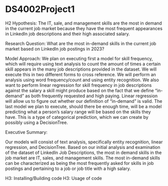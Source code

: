 # DS4002Project1
H2
  Hypothesis: The IT, sale, and management skills are the most in demand in the current job market because they have the most frequent appearances in LinkedIn job descriptions and their high associated salary.

Research Question: What are the most in-demand skills in the current job market based on LinkedIn job postings in 2023? 

Model Approach: We plan on executing first a model for skill frequency, which will require using text analysis to count the amount of times a certain skill appears in the many job descriptions provided in the dataset. We will execute this in two different forms to cross reference. We will perform an analysis using word frequency/count and using entity recognition. We also want to perform linear regression for skill frequency in job descriptions against the salary a skill might produce based on the fact that we define “in-demand” as both frequently requested and high paying. Linear regression will allow us to figure out whether our definition of “in-demand” is valid. The last model we plan to execute, should there be enough time, will be a model predicting what a person’s salary range will be based on the skills they have. This is a type of categorical prediction, which we can create by possibly using a DecisionTree. 

Executive Summary: 

Our models will consist of text analysis, specifically entity recognition, linear regression, and DecisionTree.
Based on our initial analysis and examination of the dataset of LinkedIn Job Descriptions, the most in demand skills in the job market are IT, sales, and management skills.
The most in-demand skills can be characterized as being the most frequently asked for skills in job postings and pertaining to a job or job title with a high salary. 

H3: Installing/Building code
H3: Usage of code
